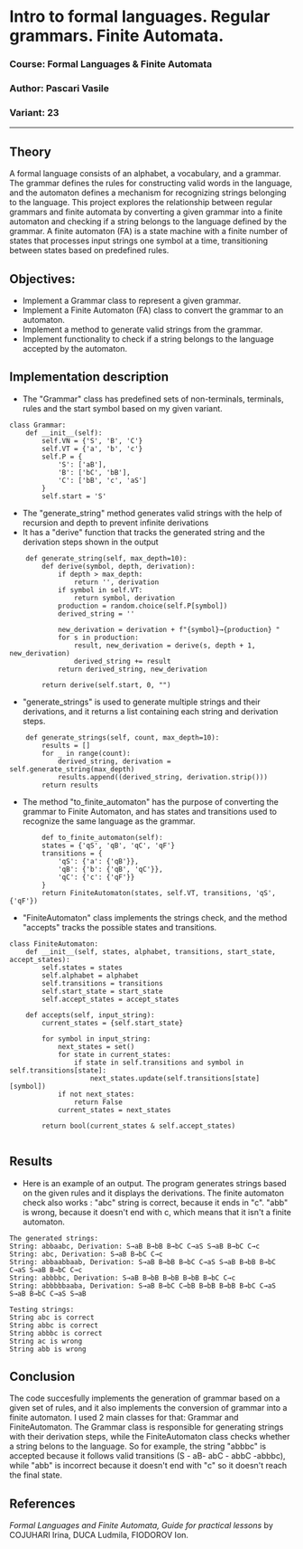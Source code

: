 
# Intro to formal languages. Regular grammars. Finite Automata.

### Course: Formal Languages & Finite Automata
### Author: Pascari Vasile
### Variant: 23

----

## Theory
A formal language consists of an alphabet, a vocabulary, and a grammar.
The grammar defines the rules for constructing valid words in the language, and the automaton defines a mechanism for recognizing strings belonging to the language.
This project explores the relationship between regular grammars and finite automata by converting a given grammar into a finite automaton and checking if a string belongs to the language defined by the grammar.
A finite automaton (FA) is a state machine with a finite number of states that processes input strings one symbol at a time, transitioning between states based on predefined rules.


## Objectives:

* Implement a Grammar class to represent a given grammar.
* Implement a Finite Automaton (FA) class to convert the grammar to an automaton.
* Implement a method to generate valid strings from the grammar.
* Implement functionality to check if a string belongs to the language accepted by the automaton.


## Implementation description

* The "Grammar" class has predefined sets of non-terminals, terminals, rules and the start symbol based on my given variant.

```
class Grammar:
    def __init__(self):
        self.VN = {'S', 'B', 'C'}
        self.VT = {'a', 'b', 'c'}
        self.P = {
            'S': ['aB'],
            'B': ['bC', 'bB'],
            'C': ['bB', 'c', 'aS']
        }
        self.start = 'S'
```

* The "generate_string" method generates valid strings with the help of recursion and depth to prevent infinite derivations
* It has a "derive" function that tracks the generated string and the derivation steps shown in the output

```
    def generate_string(self, max_depth=10):
        def derive(symbol, depth, derivation):
            if depth > max_depth:
                return '', derivation
            if symbol in self.VT:
                return symbol, derivation
            production = random.choice(self.P[symbol])
            derived_string = ''

            new_derivation = derivation + f"{symbol}→{production} "
            for s in production:
                result, new_derivation = derive(s, depth + 1, new_derivation)
                derived_string += result
            return derived_string, new_derivation

        return derive(self.start, 0, "")
```

* "generate_strings" is used to generate multiple strings and their derivations, and it returns a list containing each string and derivation steps.

```
    def generate_strings(self, count, max_depth=10):
        results = []
        for _ in range(count):
            derived_string, derivation = self.generate_string(max_depth)
            results.append((derived_string, derivation.strip()))
        return results
```

* The method "to_finite_automaton" has the purpose of converting the grammar to Finite Automaton, and has states and transitions used to recognize the same language as the grammar.

```
        def to_finite_automaton(self):
        states = {'qS', 'qB', 'qC', 'qF'}
        transitions = {
            'qS': {'a': {'qB'}},
            'qB': {'b': {'qB', 'qC'}},
            'qC': {'c': {'qF'}}
        }
        return FiniteAutomaton(states, self.VT, transitions, 'qS', {'qF'})
```

* "FiniteAutomaton" class implements the strings check, and the method "accepts" tracks the possible states and transitions.

```
class FiniteAutomaton:
    def __init__(self, states, alphabet, transitions, start_state, accept_states):
        self.states = states
        self.alphabet = alphabet
        self.transitions = transitions
        self.start_state = start_state
        self.accept_states = accept_states

    def accepts(self, input_string):
        current_states = {self.start_state}

        for symbol in input_string:
            next_states = set()
            for state in current_states:
                if state in self.transitions and symbol in self.transitions[state]:
                    next_states.update(self.transitions[state][symbol])
            if not next_states:
                return False
            current_states = next_states

        return bool(current_states & self.accept_states)
        
```        
## Results
* Here is an example of an output. The program generates strings based on the given rules and it displays the derivations. The finite automaton check also works : "abc" string is correct, because it ends in "c". "abb" is wrong, because it doesn't end with c, which means that it isn't a finite automaton.
```
The generated strings:
String: abbaabc, Derivation: S→aB B→bB B→bC C→aS S→aB B→bC C→c
String: abc, Derivation: S→aB B→bC C→c
String: abbaabbaab, Derivation: S→aB B→bB B→bC C→aS S→aB B→bB B→bC C→aS S→aB B→bC C→c
String: abbbbc, Derivation: S→aB B→bB B→bB B→bB B→bC C→c
String: abbbbbaaba, Derivation: S→aB B→bC C→bB B→bB B→bB B→bC C→aS S→aB B→bC C→aS S→aB
 
Testing strings:
String abc is correct 
String abbc is correct 
String abbbc is correct 
String ac is wrong 
String abb is wrong 
```
## Conclusion

The code succesfully implements the generation of grammar based on a given set of rules, and it also implements the conversion of grammar into a finite automaton.
I used 2 main classes for that: Grammar and FiniteAutomaton. The Grammar class is responsible for generating strings with their derivation steps, while the FiniteAutomaton class checks whether a string belons to the language.
So for example, the string "abbbc" is accepted because it follows valid transitions (S - aB- abC - abbC -abbbc), while "abb" is incorrect because it doesn't end with "c" so it doesn't reach the final state.

## References

_Formal Languages and Finite Automata, Guide for practical lessons_ by COJUHARI Irina, DUCA Ludmila, FIODOROV Ion.
